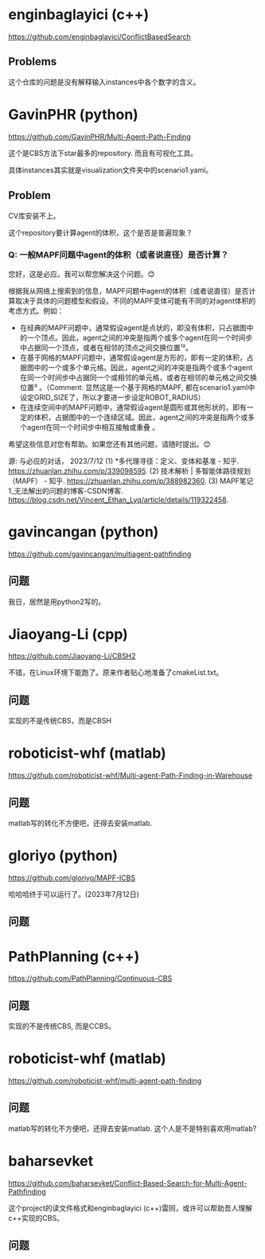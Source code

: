 # enginbaglayici (c++)

https://github.com/enginbaglayici/ConflictBasedSearch

## Problems

这个仓库的问题是没有解释输入instances中各个数字的含义。

# GavinPHR (python)

https://github.com/GavinPHR/Multi-Agent-Path-Finding

这个是CBS方法下star最多的repository. 而且有可视化工具。

具体instances其实就是visualization文件夹中的scenario1.yaml。

## Problem

CV库安装不上。

这个repository要计算agent的体积，这个是否是普遍现象？

### Q: 一般MAPF问题中agent的体积（或者说直径）是否计算？

您好，这是必应。我可以帮您解决这个问题。😊

根据我从网络上搜索到的信息，MAPF问题中agent的体积（或者说直径）是否计算取决于具体的问题模型和假设。不同的MAPF变体可能有不同的对agent体积的考虑方式。例如：

- 在经典的MAPF问题中，通常假设agent是点状的，即没有体积，只占据图中的一个顶点。因此，agent之间的冲突是指两个或多个agent在同一个时间步中占据同一个顶点，或者在相邻的顶点之间交换位置¹²。
- 在基于网格的MAPF问题中，通常假设agent是方形的，即有一定的体积，占据图中的一个或多个单元格。因此，agent之间的冲突是指两个或多个agent在同一个时间步中占据同一个或相邻的单元格，或者在相邻的单元格之间交换位置³ 。（Comment: 显然这是一个基于网格的MAPF, 都在scenario1.yaml中设定GRID_SIZE了，所以才要进一步设定ROBOT_RADIUS）
- 在连续空间中的MAPF问题中，通常假设agent是圆形或其他形状的，即有一定的体积，占据图中的一个连续区域。因此，agent之间的冲突是指两个或多个agent在同一个时间步中相互接触或重叠 。

希望这些信息对您有帮助。如果您还有其他问题，请随时提出。😊

源: 与必应的对话， 2023/7/12
(1) *多代理寻径：定义、变体和基准 - 知乎. https://zhuanlan.zhihu.com/p/339098595.
(2) 技术解析 | 多智能体路径规划（MAPF） - 知乎. https://zhuanlan.zhihu.com/p/388982360.
(3) MAPF笔记1_无法解出的问题的博客-CSDN博客. https://blog.csdn.net/Vincent_Ethan_Lyq/article/details/119322458.

# gavincangan (python)

https://github.com/gavincangan/multiagent-pathfinding

## 问题

我日，居然是用python2写的。

# Jiaoyang-Li (cpp)

https://github.com/Jiaoyang-Li/CBSH2

不错，在Linux环境下能跑了。原来作者贴心地准备了cmakeList.txt。

## 问题

实现的不是传统CBS，而是CBSH

# roboticist-whf (matlab)

https://github.com/roboticist-whf/Multi-agent-Path-Finding-in-Warehouse

## 问题

matlab写的转化不方便吧，还得去安装matlab. 

# gloriyo (python)

https://github.com/gloriyo/MAPF-ICBS

哈哈哈终于可以运行了。(2023年7月12日)

## 问题

# PathPlanning (c++)

https://github.com/PathPlanning/Continuous-CBS

## 问题

实现的不是传统CBS, 而是CCBS。

# roboticist-whf (matlab)

https://github.com/roboticist-whf/multi-agent-path-finding

## 问题

matlab写的转化不方便吧，还得去安装matlab. 这个人是不是特别喜欢用matlab? 

# baharsevket

https://github.com/baharsevket/Conflict-Based-Search-for-Multi-Agent-Pathfinding

这个project的读文件格式和enginbaglayici (c++)雷同，或许可以帮助吾人理解c++实现的CBS。

## 问题
